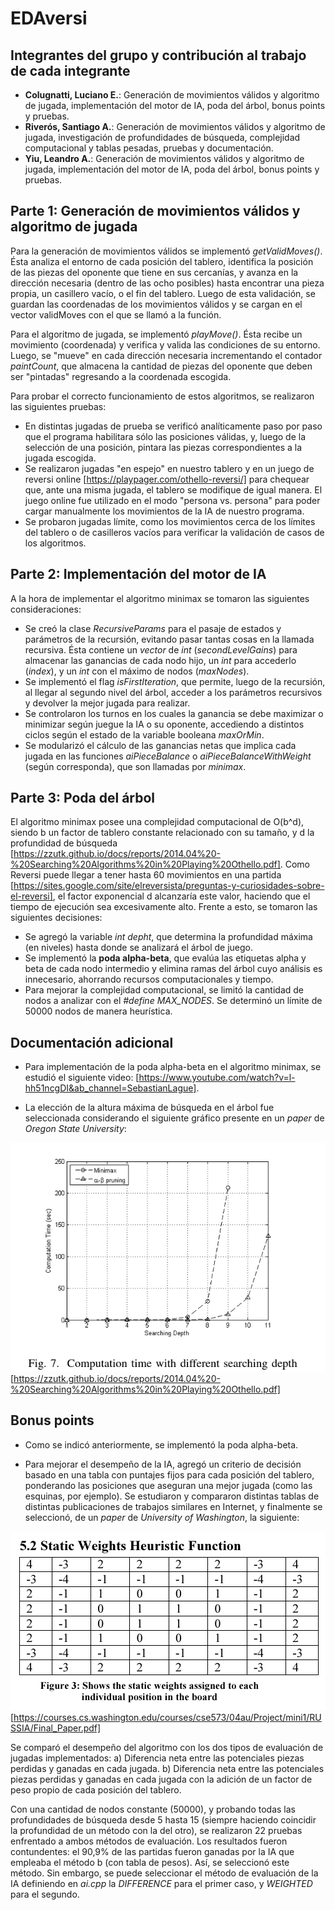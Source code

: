 # EDAversi

## Integrantes del grupo y contribución al trabajo de cada integrante

* **Colugnatti, Luciano E.**: Generación de movimientos válidos y algoritmo de jugada, implementación del motor de IA, poda
del árbol, bonus points y pruebas.
* **Riverós, Santiago A.**: Generación de movimientos válidos y algoritmo de jugada, investigación de profundidades de búsqueda, 
complejidad computacional y tablas pesadas, pruebas y documentación.
* **Yiu, Leandro A.**: Generación de movimientos válidos y algoritmo de jugada, implementación del motor de IA, poda
del árbol, bonus points y pruebas.


## Parte 1: Generación de movimientos válidos y algoritmo de jugada

Para la generación de movimientos válidos se implementó *getValidMoves()*. Ésta analiza el entorno de cada 
posición del tablero, identifica la posición de las piezas del oponente que tiene en sus cercanías, y avanza 
en la dirección necesaria (dentro de las ocho posibles) hasta encontrar una pieza propia, un casillero vacío, 
o el fin del tablero. Luego de esta validación, se guardan las coordenadas de los movimientos válidos y se cargan 
en el vector validMoves con el que se llamó a la función.

Para el algoritmo de jugada, se implementó *playMove()*. Ésta recibe un movimiento (coordenada) y verifica y valida 
las condiciones de su entorno. Luego, se "mueve" en cada dirección necesaria incrementando el contador *paintCount*, 
que almacena la cantidad de piezas del oponente que deben ser "pintadas" regresando a la coordenada escogida.

Para probar el correcto funcionamiento de estos algoritmos, se realizaron las siguientes pruebas:
* En distintas jugadas de prueba se verificó analíticamente paso por paso que el programa habilitara sólo las posiciones 
válidas, y, luego de la selección de una posición, pintara las piezas correspondientes a la jugada escogida.
* Se realizaron jugadas "en espejo" en nuestro tablero y en un juego de reversi online [https://playpager.com/othello-reversi/]
para chequear que, ante una misma jugada, el tablero se modifique de igual manera. El juego online fue utilizado en el modo 
"persona vs. persona" para poder cargar manualmente los movimientos de la IA de nuestro programa.
* Se probaron jugadas límite, como los movimientos cerca de los límites del tablero o de casilleros vacíos para verificar 
la validación de casos de los algoritmos.


## Parte 2: Implementación del motor de IA

A la hora de implementar el algoritmo minimax se tomaron las siguientes consideraciones:
* Se creó la clase *RecursiveParams* para el pasaje de estados y parámetros de la recursión, evitando pasar tantas cosas 
en la llamada recursiva. Ésta contiene un *vector* de *int* (*secondLevelGains*) para almacenar las ganancias de cada nodo 
hijo, un *int*  para accederlo (*index*), y un *int* con el máximo de nodos (*maxNodes*).
* Se implementó el flag *isFirstIteration*, que permite, luego de la recursión, al llegar al segundo nivel del árbol, acceder 
a los parámetros recursivos y devolver la mejor jugada para realizar.
* Se controlaron los turnos en los cuales la ganancia se debe maximizar o minimizar según juegue la IA o su oponente, 
accediendo a distintos ciclos según el estado de la variable booleana *maxOrMin*.
* Se modularizó el cálculo de las ganancias netas que implica cada jugada en las funciones *aiPieceBalance* o 
*aiPieceBalanceWithWeight* (según corresponda), que son llamadas por *minimax*.


## Parte 3: Poda del árbol

El algoritmo minimax posee una complejidad computacional de O(b^d), siendo b un factor de tablero constante relacionado con 
su tamaño, y d la profundidad de búsqueda 
[https://zzutk.github.io/docs/reports/2014.04%20-%20Searching%20Algorithms%20in%20Playing%20Othello.pdf].
Como Reversi puede llegar a tener hasta 60 movimientos en una partida 
[https://sites.google.com/site/elreversista/preguntas-y-curiosidades-sobre-el-reversi], 
el factor exponencial d alcanzaría este valor, haciendo que el tiempo de ejecución sea excesivamente alto.
Frente a esto, se tomaron las siguientes decisiones:
* Se agregó la variable *int* *depht*, que determina la profundidad máxima (en niveles) hasta donde se analizará el árbol 
de juego.
* Se implementó la **poda alpha-beta**, que evalúa las etiquetas alpha y beta de cada nodo intermedio y elimina ramas del 
árbol cuyo análisis es innecesario, ahorrando recursos computacionales y tiempo.
* Para mejorar la complejidad computacional, se limitó la cantidad de nodos a analizar con el *#define* *MAX_NODES*.
Se determinó un límite de 50000 nodos de manera heurística.


## Documentación adicional

* Para implementación de la poda alpha-beta en el algoritmo minimax, se estudió el siguiente video: 
[https://www.youtube.com/watch?v=l-hh51ncgDI&ab_channel=SebastianLague].

* La elección de la altura máxima de búsqueda en el árbol fue seleccionada considerando el siguiente gráfico presente en un 
*paper* de *Oregon State University*:

![Tiempo computacional para distintas profundidades de búsqueda](/Images/Computation_times.png)
[https://zzutk.github.io/docs/reports/2014.04%20-%20Searching%20Algorithms%20in%20Playing%20Othello.pdf]

## Bonus points

* Como se indicó anteriormente, se implementó la poda alpha-beta.

* Para mejorar el desempeño de la IA, agregó un criterio de decisión basado en una tabla con puntajes fijos para cada posición
del tablero, ponderando las posiciones que aseguran una mejor jugada (como las esquinas, por ejemplo). Se estudiaron y 
compararon distintas tablas de distintas publicaciones de trabajos similares en Internet, y finalmente se seleccionó, de
un *paper* de *University of Washington*, la siguiente:

![Pesos para cada posición en el tablero de Reversi](/Images/Weights_table.png)
[https://courses.cs.washington.edu/courses/cse573/04au/Project/mini1/RUSSIA/Final_Paper.pdf]

Se comparó el desempeño del algoritmo con los dos tipos de evaluación de jugadas implementados: 
a) Diferencia neta entre las potenciales piezas perdidas y ganadas en cada jugada.
b) Diferencia neta entre las potenciales piezas perdidas y ganadas en cada jugada con la adición de un factor de peso propio
de cada posición del tablero.

Con una cantidad de nodos constante (50000), y probando todas las profundidades de búsqueda desde 5 hasta 15 (siempre haciendo
coincidir la profundidad de un método con la del otro), se realizaron 22 pruebas enfrentado a ambos métodos de evaluación.
Los resultados fueron contundentes: el 90,9% de las partidas fueron ganadas por la IA que empleaba el método b (con tabla
de pesos). Así, se seleccionó este método.
Sin embargo, se puede seleccionar el método de evaluación de la IA definiendo en *ai.cpp* la *DIFFERENCE* para el primer caso, 
y *WEIGHTED* para el segundo.


